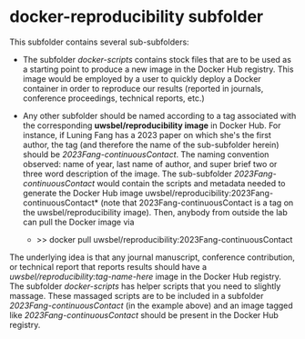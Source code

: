 # **docker-reproducibility** subfolder

This subfolder contains several sub-subfolders:
  * The subfolder *docker-scripts* contains stock files that are to be used as a starting point to produce a new image in the Docker Hub registry. This image would be employed by a user to quickly deploy a Docker container in order to reproduce our results (reported in journals, conference proceedings, technical reports, etc.)

  * Any other subfolder should be named according to a tag associated with the corresponding **uwsbel/reproducibility image** in Docker Hub. For instance, if Luning Fang has a 2023 paper on which she's the first author, the tag (and therefore the name of the sub-subfolder herein) should be *2023Fang-continuousContact*. The naming convention observed: name of year, last name of author, and super brief two or three word description of the image. The sub-subfolder *2023Fang-continuousContact* would contain the scripts and metadata needed to generate the Docker Hub image uwsbel/reproducibility:2023Fang-continuousContact* (note that 2023Fang-continuousContact is a tag on the uwsbel/reproducibility image). Then, anybody from outside the lab can pull the Docker image via 
      * \>\> docker pull uwsbel/reproducibility:2023Fang-continuousContact

The underlying idea is that any journal manuscript, conference contribution, or technical report that reports results should have a *uwsbel/reproducibility:tag-name-here* image in the Docker Hub registry. The subfolder *docker-scripts* has helper scripts that you need to slightly massage. These massaged scripts are to be included in a subfolder *2023Fang-continuousContact* (in the example above) and an image tagged like *2023Fang-continuousContact* should be present in the Docker Hub registry.
